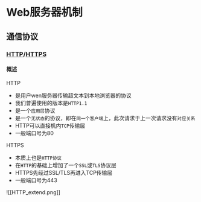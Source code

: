 # Web服务器机制

## 通信协议

### [HTTP](../extend/HTTP.md)/[HTTPS](../extend/HTTPS.md)

#### 概述
HTTP
- 是用户wen服务器传输超文本到本地浏览器的协议
- 我们普遍使用的版本是`HTTP1.1`
- 是一个`应用层`协议
- 是一个`无状态`的协议，即在`同一个客户端`上，此次请求于上一次请求没有`对应关系`
- HTTP可以直接机内`TCP`传输层
- 一般端口号为80

HTTPS
- 本质上也是`HTTP协议`
- 在`HTTP`的基础上增加了一个`SSL`或`TLS`协议层
- HTTPS先经过SSL/TLS再进入TCP传输层
- 一般端口号为443

![[HTTP_extend.png]]